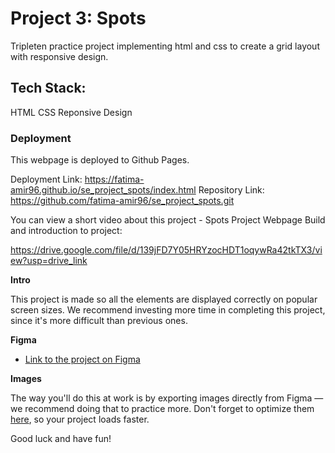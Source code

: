 # Project 3: Spots

Tripleten practice project implementing html and css to create a grid layout with responsive design.

## Tech Stack:

HTML
CSS
Reponsive Design

### Deployment

This webpage is deployed to Github Pages.

Deployment Link: https://fatima-amir96.github.io/se_project_spots/index.html
Repository Link: https://github.com/fatima-amir96/se_project_spots.git

You can view a short video about this project - Spots Project Webpage Build and introduction to project:

https://drive.google.com/file/d/139jFD7Y05HRYzocHDT1oqywRa42tkTX3/view?usp=drive_link

**Intro**

This project is made so all the elements are displayed correctly on popular screen sizes. We recommend investing more time in completing this project, since it's more difficult than previous ones.

**Figma**

- [Link to the project on Figma](https://www.figma.com/file/BBNm2bC3lj8QQMHlnqRsga/Sprint-3-Project-%E2%80%94-Spots?type=design&node-id=2%3A60&mode=design&t=afgNFybdorZO6cQo-1)

**Images**

The way you'll do this at work is by exporting images directly from Figma — we recommend doing that to practice more. Don't forget to optimize them [here](https://tinypng.com/), so your project loads faster.

Good luck and have fun!
